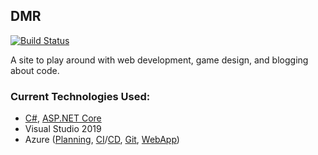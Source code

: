 ## DMR

[![Build Status](https://dev.azure.com/david-rachwalik/DMR/_apis/build/status/david-rachwalik.DMR?branchName=master)](https://dev.azure.com/david-rachwalik/DMR/_build/latest?definitionId=12&branchName=master)

A site to play around with web development, game design, and blogging about code.


### Current Technologies Used:
- <a href="https://docs.microsoft.com/en-us/dotnet/csharp/language-reference/">C#</a>,
	<a href="https://docs.microsoft.com/en-us/dotnet/core/">ASP.NET Core</a>
- Visual Studio 2019
- Azure (<a href="https://docs.microsoft.com/en-us/azure/devops/boards">Planning</a>,
	<a href="https://docs.microsoft.com/en-us/azure/devops/pipelines">CI</a>/<a href="https://docs.microsoft.com/en-us/azure/azure-resource-manager/">CD</a>,
	<a href="https://docs.microsoft.com/en-us/azure/devops/repos/git">Git</a>,
	<a href="https://docs.microsoft.com/en-us/azure/app-service/overview">WebApp</a>)
